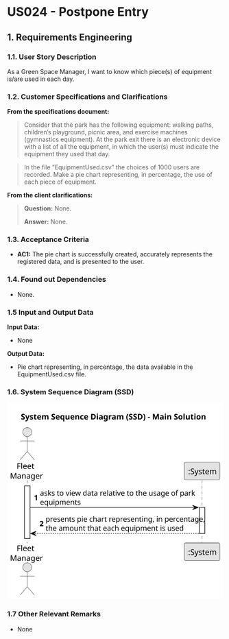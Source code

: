 # US024 - Postpone Entry


## 1. Requirements Engineering

### 1.1. User Story Description

As a Green Space Manager, I want to know which piece(s) of equipment is/are used in each day.

### 1.2. Customer Specifications and Clarifications 

**From the specifications document:**

> Consider that the park has the following equipment: walking paths, children’s playground, picnic area, and exercise machines (gymnastics equipment). At the park exit there is an electronic device with a list of all the equipment, in which the user(s) must indicate the equipment they used that day.

> In the file ”EquipmentUsed.csv” the choices of 1000 users are recorded. Make a pie chart representing, in percentage, the use of each piece of equipment.

**From the client clarifications:**

> **Question:** None.
>
> **Answer:** None.

### 1.3. Acceptance Criteria

* **AC1:** The pie chart is successfully created, accurately represents the registered data, and is presented to the user.

### 1.4. Found out Dependencies

* None.

### 1.5 Input and Output Data

**Input Data:**

* None

**Output Data:**

* Pie chart representing, in percentage, the data available in the EquipmentUsed.csv file.

### 1.6. System Sequence Diagram (SSD)

![System Sequence Diagram](svg/us010-system-sequence-diagram-main-solution.svg)

### 1.7 Other Relevant Remarks

* None